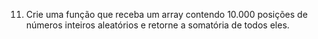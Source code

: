 11. Crie uma função que receba um array contendo 10.000 posições de números inteiros
aleatórios e retorne a somatória de todos eles.